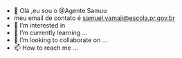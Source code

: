 - 👋  Olá ,eu sou o @Agente Samuu
-  meu email de contato é  samuel.yamaji@escola.pr.gov.br
- 👀 I’m interested in
- 🌱 I’m currently learning ...
- 💞️ I’m looking to collaborate on ...
- 📫 How to reach me ...

<!---
AgenteSamuu/AgenteSamuu is a ✨ special ✨ repository because its `README.md` (this file) appears on your GitHub profile.
You can click the Preview link to take a look at your changes.
--->
